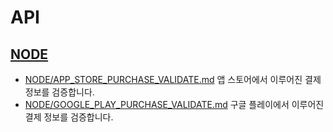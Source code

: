 # API

## [NODE](NODE/README.md)
* [NODE/APP_STORE_PURCHASE_VALIDATE.md](NODE/APP_STORE_PURCHASE_VALIDATE.md) 앱 스토어에서 이루어진 결제 정보를 검증합니다.
* [NODE/GOOGLE_PLAY_PURCHASE_VALIDATE.md](NODE/GOOGLE_PLAY_PURCHASE_VALIDATE.md) 구글 플레이에서 이루어진 결제 정보를 검증합니다.

